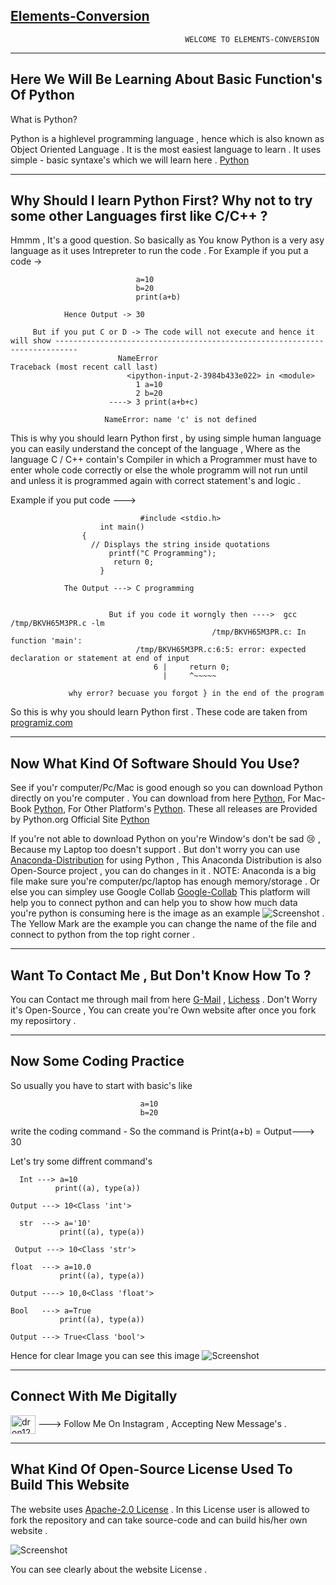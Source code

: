 ## [Elements-Conversion](https://the-user-python.github.io/elements-conversion/)

                                           WELCOME TO ELEMENTS-CONVERSION 

------------------------------------------------------------------------------------------------------------------------------------------


## Here We Will Be Learning About Basic Function's Of Python

 What is Python?

Python is a highlevel programming language , hence which is also known as Object Oriented Language . It is the most easiest language   to learn . It uses simple - basic syntaxe's which we will learn here .  [Python](https://en.wikipedia.org/wiki/Python_programming_language) 

------------------------------------------------------------------------------------------------------------------------------------------

## Why Should I learn Python First? Why not to try some other Languages first like C/C++ ?

Hmmm , It's a good question. So basically as You know Python is a very asy language as it uses Intrepreter to run the code . For       Example if you put a code ->  
  
                                a=10
                                b=20
                                print(a+b)
                                
                Hence Output -> 30
                
         But if you put C or D -> The code will not execute and hence it will show ---------------------------------------------------------------------------
                            NameError                                 Traceback (most recent call last)
                              <ipython-input-2-3984b433e022> in <module>
                                1 a=10
                                2 b=20
                          ----> 3 print(a+b+c)

                         NameError: name 'c' is not defined
                         
This is why you should learn Python first , by using simple human language you can easily understand the concept of the language , Where as the language C / C++ contain's Compiler in which a Programmer must have to enter whole code correctly or else the whole programm will not run until and unless it is programmed again with correct statement's and logic . 

Example if you put code ---> 
                                 
                                 
                                 #include <stdio.h>    
                        int main()
                    { 
                      // Displays the string inside quotations
                          printf("C Programming");
                           return 0;
                        }
                        
                The Output ---> C programming 
                
                
                          But if you code it worngly then ---->  gcc /tmp/BKVH65M3PR.c -lm
                                                 /tmp/BKVH65M3PR.c: In function 'main':
                                /tmp/BKVH65M3PR.c:6:5: error: expected declaration or statement at end of input
                                    6 |     return 0;
                                      |     ^~~~~~
                                      
                 why error? becuase you forgot } in the end of the program   


So this is why you should learn Python first . These code are taken from [programiz.com](https://www.programiz.com/c-programming)         

------------------------------------------------------------------------------------------------------------------------------------------

## Now What Kind Of Software Should You Use? 
See if you'r computer/Pc/Mac is good enough so you can download Python directly on you're computer . You can download from here   [Python](https://www.python.org/downloads/windows/), For Mac-Book [Python](https://www.python.org/downloads/macos/), For Other        Platform's [Python](https://www.python.org/download/other/). These all releases are Provided by Python.org Official Site [Python](https://www.python.org/) 
  
  If you're not able to download Python on you're Window's don't be sad :cry: , Because my Laptop too doesn't support . But don't worry you can use [Anaconda-Distribution](https://www.anaconda.com/products/distribution) for using Python , This Anaconda Distribution is also Open-Source project , you can do changes in it . NOTE: Anaconda is a big file make sure you're computer/pc/laptop has enough memory/storage . Or else you can simpley use Google Collab [Google-Collab](https://colab.research.google.com/) This platform will help you to connect python and can help you to show how much data you're python is consuming here is the image as an example 
  ![Screenshot](https://user-images.githubusercontent.com/97610126/224493805-905c8efa-ad08-45f1-8c1c-6d0d018879c9.png) . The Yellow Mark are the example you can change the name of the file and connect to python from the top right corner . 
  
------------------------------------------------------------------------------------------------------------------------------------------
 
## Want To Contact Me , But Don't Know How To ? 
   
You can Contact me through mail from here [G-Mail](https://mail.google.com/mail/?tab=rm&authuser=0&ogbl) , [Lichess]( https://lichess.org/) . Don't Worry it's Open-Source , You can create you're Own website after once you fork my reposirtory . 
  
----------------------------------------------------------------------------------------------------------------------------------------  
 
## Now Some Coding Practice 
 
So usually you have to start with basic's like 
  
  
                                 a=10
                                 b=20
    
write the coding command - So the command is Print(a+b) = Output---> 30 

Let's try some diffrent command's 

      Int ---> a=10 
              print((a), type(a))
              
    Output ---> 10<Class 'int'>  
    
      str  ---> a='10'
               print((a), type(a))
  
     Output ---> 10<Class 'str'>      
    
    float  ---> a=10.0
               print((a), type(a))
               
    Output ----> 10,0<Class 'float'>
    
    Bool   ---> a=True
               print((a), type(a))
               
    Output ---> True<Class 'bool'> 
    
    
Hence for clear Image you can see this image ![Screenshot](https://user-images.githubusercontent.com/97610126/224502246-4f3c2065-9959-46e1-8db2-71bbaefcdb54.png)
 
------------------------------------------------------------------------------------------------------------------------------------------ 
 
## Connect With Me Digitally 

<a href="https://instagram.com/dron1203005/" target="blank"><img align="center" src="https://raw.githubusercontent.com/rahuldkjain/github-profile-readme-generator/master/src/images/icons/Social/instagram.svg" alt="dron1203005" height="30" width="40" /></a> ---> Follow Me On Instagram , Accepting New Message's . 

------------------------------------------------------------------------------------------------------------------------------------------

## What Kind Of Open-Source License Used To Build This Website 

The website uses [Apache-2.0 License](https://github.com/The-User-Python/elements-conversion/blob/main/LICENSE) . In this License user is allowed to fork the repository and can take source-code and can build his/her own website . 

![Screenshot](https://user-images.githubusercontent.com/97610126/224540156-227b5e64-cc5f-48bb-b1a3-d8abd564578a.png) 

You can see clearly about the website License . 

